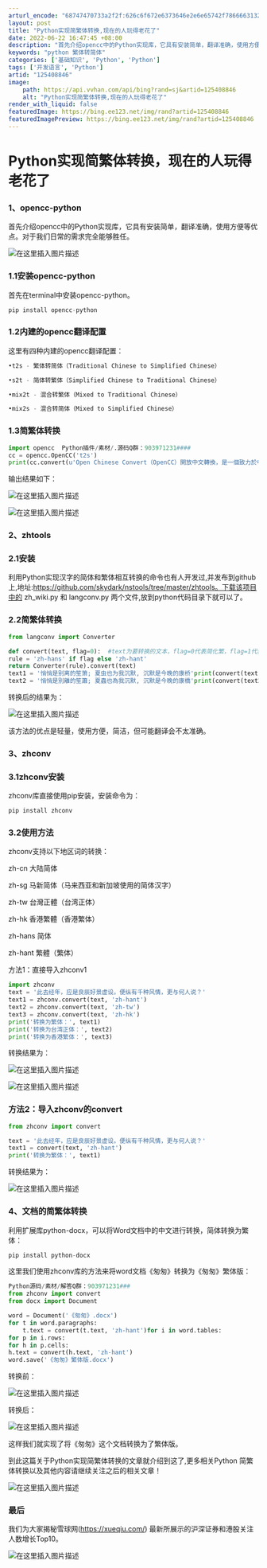 ```yaml
---
arturl_encode: "68747470733a2f2f:626c6f672e6373646e2e6e65742f7866663132333435365f2f:61727469636c652f64657461696c732f313235343038383436"
layout: post
title: "Python实现简繁体转换,现在的人玩得老花了"
date: 2022-06-22 16:47:45 +08:00
description: "首先介绍opencc中的Python实现库，它具有安装简单，翻译准确，使用方便等优点。对于我们日常的"
keywords: "python 繁体转简体"
categories: ['基础知识', 'Python', 'Python']
tags: ['开发语言', 'Python']
artid: "125408846"
image:
    path: https://api.vvhan.com/api/bing?rand=sj&artid=125408846
    alt: "Python实现简繁体转换,现在的人玩得老花了"
render_with_liquid: false
featuredImage: https://bing.ee123.net/img/rand?artid=125408846
featuredImagePreview: https://bing.ee123.net/img/rand?artid=125408846
---
```


# Python实现简繁体转换，现在的人玩得老花了

### 1、opencc-python

首先介绍opencc中的Python实现库，它具有安装简单，翻译准确，使用方便等优点。对于我们日常的需求完全能够胜任。

![在这里插入图片描述](https://i-blog.csdnimg.cn/blog_migrate/167a0e076ad0b6759d9d0a0f739f3027.png)

### 1.1安装opencc-python

首先在terminal中安装opencc-python。

```python
pip install opencc-python

```

### 1.2内建的opencc翻译配置

这里有四种内建的opencc翻译配置：

```python
•t2s - 繁体转简体（Traditional Chinese to Simplified Chinese）

•s2t - 简体转繁体（Simplified Chinese to Traditional Chinese）

•mix2t - 混合转繁体（Mixed to Traditional Chinese）

•mix2s - 混合转简体（Mixed to Simplified Chinese）

```

### 1.3简繁体转换

```python
import opencc  Python插件/素材/.源码Q群：903971231####
cc = opencc.OpenCC('t2s')
print(cc.convert(u'Open Chinese Convert（OpenCC）開放中文轉換，是一個致力於中文簡繁轉換的項目，提供高質量詞庫和函數庫(libopencc)。'))

```

输出结果如下：
  
![在这里插入图片描述](https://i-blog.csdnimg.cn/blog_migrate/6e647f2507ac81b648c0384b9501d6f6.png)

![在这里插入图片描述](https://i-blog.csdnimg.cn/blog_migrate/720ae9798f32a778bdda1b4c4b5d8d17.png)

### 2、zhtools

### 2.1安装

利用Python实现汉字的简体和繁体相互转换的命令也有人开发过,并发布到github上,地址:https://github.com/skydark/nstools/tree/master/zhtools。下载该项目中的 zh\_wiki.py 和 langconv.py 两个文件,放到python代码目录下就可以了。

### 2.2简繁体转换

```python
from langconv import Converter

def convert(text, flag=0):  #text为要转换的文本，flag=0代表简化繁，flag=1代表繁化简    
rule = 'zh-hans' if flag else 'zh-hant'    
return Converter(rule).convert(text)    
text1 = '悄悄是别离的笙箫; 夏虫也为我沉默, 沉默是今晚的康桥'print(convert(text1))
text2 = '悄悄是別離的笙簫; 夏蟲也為我沉默, 沉默是今晚的康橋'print(convert(text2, 1))

```

转换后的结果为：

![在这里插入图片描述](https://i-blog.csdnimg.cn/blog_migrate/8158f89623a933c14c5b0397e7aa1af1.png)

该方法的优点是轻量，使用方便，简洁，但可能翻译会不太准确。

### 3、zhconv

### 3.1zhconv安装

zhconv库直接使用pip安装，安装命令为：

```python
pip install zhconv

```

### 3.2使用方法

zhconv支持以下地区词的转换：

zh-cn 大陆简体

zh-sg 马新简体（马来西亚和新加坡使用的简体汉字）

zh-tw 台灣正體（台湾正体）

zh-hk 香港繁體（香港繁体）

zh-hans 简体

zh-hant 繁體（繁体）
  
方法1：直接导入zhconv1

```python
import zhconv
text = '此去经年，应是良辰好景虚设。便纵有千种风情，更与何人说？'
text1 = zhconv.convert(text, 'zh-hant')
text2 = zhconv.convert(text, 'zh-tw')
text3 = zhconv.convert(text, 'zh-hk')
print('转换为繁体：', text1)
print('转换为台湾正体：', text2)
print('转换为香港繁体：', text3)

```

转换结果为：

![在这里插入图片描述](https://i-blog.csdnimg.cn/blog_migrate/63b10498d9d4023b60ebc2d428fa2ffd.png)

![在这里插入图片描述](https://i-blog.csdnimg.cn/blog_migrate/c6c07a44f89dca8ed5e6b6817ac79548.png)

### 方法2：导入zhconv的convert

```python
from zhconv import convert

text = '此去经年，应是良辰好景虚设。便纵有千种风情，更与何人说？'
text1 = convert(text, 'zh-hant')
print('转换为繁体：', text1)

```

转换结果为：
  
![在这里插入图片描述](https://i-blog.csdnimg.cn/blog_migrate/e8ea0133f87df98f69344a5a5e095970.png)

### 4、文档的简繁体转换

利用扩展库python-docx，可以将Word文档中的中文进行转换，简体转换为繁体：

```python
pip install python-docx

```

这里我们使用zhconv库的方法来将word文档《匆匆》转换为《匆匆》繁体版：

```python
Python源码/素材/解答Q群：903971231###
from zhconv import convert
from docx import Document

word = Document('《匆匆》.docx')
for t in word.paragraphs:
    t.text = convert(t.text, 'zh-hant')for i in word.tables:    
for p in i.rows:        
for h in p.cells:            
h.text = convert(h.text, 'zh-hant')
word.save('《匆匆》繁体版.docx')

```

转换前：

![在这里插入图片描述](https://i-blog.csdnimg.cn/blog_migrate/38f6e2373d9b6299018166ba42ad34c6.png)

转换后：

![在这里插入图片描述](https://i-blog.csdnimg.cn/blog_migrate/989061b8bb1ecf8f76665d33dfb816ca.png)

这样我们就实现了将《匆匆》这个文档转换为了繁体版。

到此这篇关于Python实现简繁体转换的文章就介绍到这了,更多相关Python 简繁体转换以及其他内容请继续关注之后的相关文章！

![在这里插入图片描述](https://i-blog.csdnimg.cn/blog_migrate/12d580cf0fb987775644becefaea942f.gif)

### 最后

我们为大家揭秘雪球网(https://xueqiu.com/) 最新所展示的沪深证券和港股关注人数增长Top10。
  
![在这里插入图片描述](https://i-blog.csdnimg.cn/blog_migrate/d7acfd1e12245a5db9a92e6ae1586bc7.png)
